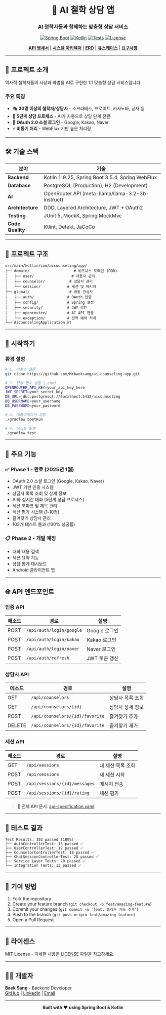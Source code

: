 <div align="center">

# 🧠 AI 철학 상담 앱

### **AI 철학자들과 함께하는 맞춤형 상담 서비스**

[![Spring Boot](https://img.shields.io/badge/Spring%20Boot-3.5.4-brightgreen?logo=springboot)](https://spring.io/projects/spring-boot)
[![Kotlin](https://img.shields.io/badge/Kotlin-1.9.25-7F52FF?logo=kotlin)](https://kotlinlang.org)
[![Tests](https://img.shields.io/badge/Tests-103%20Passed-success)](https://github.com/Mrbaeksang/ai-counseling-app/actions)
[![License](https://img.shields.io/badge/License-MIT-blue)](LICENSE)

**[API 명세서](docs/api-specification.yaml)** | **[시스템 아키텍처](docs/system-architecture.md)** | **[ERD](docs/erd-diagram.md)** | **[유스케이스](docs/use-case-diagram.md)** | **[요구사항](docs/SRS.md)**

</div>

---

## 📱 **프로젝트 소개**

역사적 철학자들의 사상과 화법을 AI로 구현한 1:1 맞춤형 상담 서비스입니다.

### **주요 특징**
- 🎭 **30명 이상의 철학자/상담사** - 소크라테스, 프로이트, 카사노바, 공자 등
- 🤖 **5단계 상담 프로세스** - AI가 자동으로 상담 단계 전환
- 🔐 **OAuth 2.0 소셜 로그인** - Google, Kakao, Naver
- ⚡ **비동기 처리** - WebFlux 기반 높은 처리량

---

## 🛠️ **기술 스택**

| 분야 | 기술 |
|------|------|
| **Backend** | Kotlin 1.9.25, Spring Boot 3.5.4, Spring WebFlux |
| **Database** | PostgreSQL (Production), H2 (Development) |
| **AI** | OpenRouter API (meta-llama/llama-3.2-3b-instruct) |
| **Architecture** | DDD, Layered Architecture, JWT + OAuth2 |
| **Testing** | JUnit 5, MockK, Spring MockMvc |
| **Code Quality** | Ktlint, Detekt, JaCoCo |

---

## 📁 **프로젝트 구조**

```
src/main/kotlin/com/aicounseling/app/
├── domain/                    # 비즈니스 도메인 (DDD)
│   ├── user/                 # 사용자 관리
│   ├── counselor/           # 상담사 관리
│   └── session/            # 세션 및 메시지
├── global/                  # 공통 관심사
│   ├── auth/               # OAuth 인증
│   ├── config/             # Spring 설정
│   ├── security/           # JWT 보안
│   ├── openrouter/         # AI API 연동
│   └── exception/          # 전역 예외 처리
└── AiCounselingApplication.kt
```

---

## 🚀 **시작하기**

### **환경 설정**

```bash
# 1. 저장소 클론
git clone https://github.com/Mrbaeksang/ai-counseling-app.git

# 2. 환경 변수 설정 (.env)
OPENROUTER_API_KEY=your_api_key_here
JWT_SECRET=your_secret_key
DB_URL=jdbc:postgresql://localhost:5432/aicounseling
DB_USERNAME=your_username
DB_PASSWORD=your_password

# 3. 애플리케이션 실행
./gradlew bootRun

# 4. 테스트 실행
./gradlew test
```

---

## 🌟 **주요 기능**

### **✅ Phase 1 - 완료 (2025년 1월)**
- OAuth 2.0 소셜 로그인 (Google, Kakao, Naver)
- JWT 기반 인증 시스템
- 상담사 목록 조회 및 상세 정보
- AI와 실시간 대화 (5단계 상담 프로세스)
- 세션 북마크 및 제목 관리
- 세션 평가 시스템 (1-10점)
- 즐겨찾기 상담사 관리
- 103개 테스트 통과 (100% 성공률)

### **📋 Phase 2 - 개발 예정**
- 대화 내용 검색
- 세션 요약 기능
- 상담 통계 대시보드
- Android 클라이언트 앱

---

## 🌐 **API 엔드포인트**

### **인증 API**
| 메소드 | 경로 | 설명 |
|--------|------|------|
| POST | `/api/auth/login/google` | Google 로그인 |
| POST | `/api/auth/login/kakao` | Kakao 로그인 |
| POST | `/api/auth/login/naver` | Naver 로그인 |
| POST | `/api/auth/refresh` | JWT 토큰 갱신 |

### **상담사 API**
| 메소드 | 경로 | 설명 |
|--------|------|------|
| GET | `/api/counselors` | 상담사 목록 조회 |
| GET | `/api/counselors/{id}` | 상담사 상세 정보 |
| POST | `/api/counselors/{id}/favorite` | 즐겨찾기 추가 |
| DELETE | `/api/counselors/{id}/favorite` | 즐겨찾기 제거 |

### **세션 API**
| 메소드 | 경로 | 설명 |
|--------|------|------|
| GET | `/api/sessions` | 내 세션 목록 조회 |
| POST | `/api/sessions` | 새 세션 시작 |
| POST | `/api/sessions/{id}/messages` | 메시지 전송 |
| POST | `/api/sessions/{id}/rating` | 세션 평가 |

> 📖 **전체 API 문서**: [api-specification.yaml](docs/api-specification.yaml)

---

## 🧪 **테스트 결과**

```
Test Results: 103 passed (100%)
├── AuthControllerTest: 15 passed ✅
├── UserControllerTest: 12 passed ✅
├── CounselorControllerTest: 18 passed ✅
├── ChatSessionControllerTest: 25 passed ✅
├── Service Layer Tests: 20 passed ✅
└── Integration Tests: 13 passed ✅
```

---

## 🤝 **기여 방법**

1. Fork the repository
2. Create your feature branch (`git checkout -b feat/amazing-feature`)
3. Commit your changes (`git commit -m 'feat: 놀라운 기능 추가'`)
4. Push to the branch (`git push origin feat/amazing-feature`)
5. Open a Pull Request

---

## 📝 **라이센스**

MIT License - 자세한 내용은 [LICENSE](LICENSE) 파일을 참고하세요.

---

## 👨‍💻 **개발자**

**Baek Sang** - Backend Developer  
[GitHub](https://github.com/Mrbaeksang) | [LinkedIn](#) | [Email](mailto:your-email@example.com)

---

<div align="center">

**Built with ❤️ using Spring Boot & Kotlin**

</div>